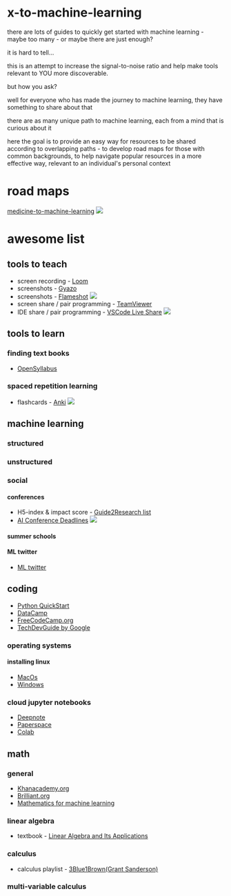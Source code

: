 # x-to-machine-learning
there are lots of guides to quickly get started with machine learning - maybe too many - or maybe there are just enough?

it is hard to tell... 

this is an attempt to increase the signal-to-noise ratio and help make tools relevant to YOU more discoverable.

but how you ask? 

well for everyone who has made the journey to machine learning, they have something to share about that 

there are as many unique path to machine learning, each from a mind that is curious about it 

here the goal is to provide an easy way for resources to be shared according to overlapping paths - to develop road maps for those with common backgrounds, to help navigate popular resources in a more effective way, relevant to an individual's personal context   

# road maps 
[medicine-to-machine-learning](https://github.com/Chris-Fourie/medicine-to-machine-learning)  ![](https://img.shields.io/github/stars/Chris-Fourie/medicine-to-machine-learning.svg?style=social)

# awesome list 

## tools to teach
- screen recording - [Loom](https://www.loom.com/)
- screenshots - [Gyazo](https://gyazo.com/en)
- screenshots - [Flameshot](https://flameshot.js.org/#/) [![](https://img.shields.io/github/stars/flameshot-org/flameshot.svg?style=social)](https://github.com/search?q=flameshot)
- screen share / pair programming - [TeamViewer](https://www.teamviewer.com/en/)
- IDE share / pair programming - [VSCode Live Share](https://marketplace.visualstudio.com/items?itemName=MS-vsliveshare.vsliveshare-pack) [![](https://img.shields.io/github/stars/MicrosoftDocs/live-share.svg?style=social)](https://github.com/MicrosoftDocs/live-share)

## tools to learn
### finding text books  
- [OpenSyllabus](https://opensyllabus.org/results-list/titles?size=50&findWorks=linear)

### spaced repetition learning 
- flashcards - [Anki](https://apps.ankiweb.net/) [![](https://img.shields.io/github/stars/ankitects/anki.svg?style=social)](https://github.com/ankitects/anki)

## machine learning 

### structured 
### unstructured 

### social 
#### conferences 
- H5-index & impact score - [Guide2Research list](https://www.guide2research.com/topconf/machine-learning) 
- [AI Conference Deadlines](https://aideadlin.es/?sub=ML,CV,NLP,RO,SP,DM) ![](https://img.shields.io/github/stars/abhshkdz/ai-deadlines.svg?style=social)

#### summer schools

#### ML twitter
- [ML twitter](https://twitter.com/hashtag/MachineLearning?src=hashtag_click)

## coding
- [Python QuickStart](https://www.youtube.com/watch?v=N4mEzFDjqtA)
- [DataCamp](https://www.datacamp.com/)
- [FreeCodeCamp.org](https://www.freecodecamp.org/)
- [TechDevGuide by Google](https://techdevguide.withgoogle.com/resources/?no-filter=true)

### operating systems 
#### installing linux 
- [MacOs](https://www.howtogeek.com/187410/how-to-install-and-dual-boot-linux-on-a-mac/)
- [Windows](https://www.guru99.com/install-linux.html)

### cloud jupyter notebooks 
- [Deepnote](https://deepnote.com/)
- [Paperspace](https://www.paperspace.com/)
- [Colab](https://colab.research.google.com/drive/10DoCSnW0ICgUBAjJ6APQpwFpj1ygur5g)

## math
### general
- [Khanacademy.org](https://www.khanacademy.org/)
- [Brilliant.org](https://brilliant.org/)
- [Mathematics for machine learning](https://www.coursera.org/specializations/mathematics-machine-learning#courses)

### linear algebra
- textbook - [Linear Algebra and Its Applications](https://opensyllabus.org/result/title?id=292057941208)

### calculus
- calculus playlist - [3Blue1Brown(Grant Sanderson)](https://www.youtube.com/watch?v=WUvTyaaNkzM&list=PLZHQObOWTQDMsr9K-rj53DwVRMYO3t5Yr)
 

### multi-variable calculus